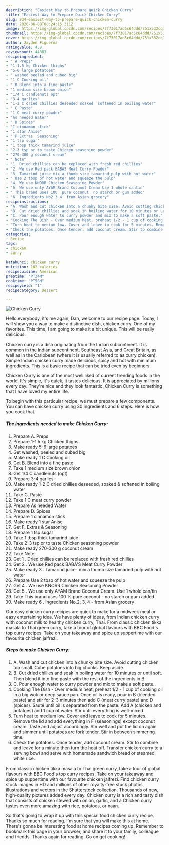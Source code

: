 ```yaml
---
description: "Easiest Way to Prepare Quick Chicken Curry"
title: "Easiest Way to Prepare Quick Chicken Curry"
slug: 834-easiest-way-to-prepare-quick-chicken-curry
date: 2020-06-08T08:24:15.311Z
image: https://img-global.cpcdn.com/recipes/7f73017ad5c64ddd/751x532cq70/chicken-curry-recipe-main-photo.jpg
thumbnail: https://img-global.cpcdn.com/recipes/7f73017ad5c64ddd/751x532cq70/chicken-curry-recipe-main-photo.jpg
cover: https://img-global.cpcdn.com/recipes/7f73017ad5c64ddd/751x532cq70/chicken-curry-recipe-main-photo.jpg
author: Jayden Figueroa
ratingvalue: 4.8
reviewcount: 44883
recipeingredient:
- " A Preps"
- "1-1.5 kg Chicken thighs"
- "5-6 large potatoes"
- " washed peeled and cubed big"
- "1 C Cooking oil"
- " B Blend into a fine paste"
- "1 medium size brown onion"
- "1/4 C candlenuts opt"
- "3-4 garlics"
- "1-2 C dried chillies deseeded soaked  softened in boiling water"
- " C Paste"
- "1 C meat curry powder"
- "As needed Water"
- " D Spices"
- "1 cinnamon stick"
- "1 star Anise"
- " F Extras  Seasoning"
- "1 tsp sugar"
- "1 tbsp thick tamarind juice"
- "2-3 tsp or to taste Chicken seasoning powder"
- "270-300 g coconut cream"
- " Note"
- "1  Dried chillies can be replaced with fresh red chillies"
- "2  We use Red pack BABAS Meat Curry Powder"
- "3  Tamarind juice mix a thumb size tamarind pulp with hot water"
- " Use 2 tbsp of hot water and squeeze the pulp"
- "4  We use KNORR Chicken Seasoning Powder"
- "5  We use only AYAM Brand Coconut Cream Use 1 whole cantin"
- " This brand uses 100  pure coconut  no starch or gum added"
- "6  Ingredients No2 3 4  from Asian grocery"
recipeinstructions:
- "A. Wash and cut chicken into a chunky bite size. Avoid cutting chicken too small. Cube potatoes into big chunks. Keep aside."
- "B. Cut dried chillies and soak in boiling water for 10 minutes or until soft. Then blend it into fine paste with the rest of the ingredients in B."
- "C. Pour enough water to curry powder and mix to make a soft paste."
- "Cooking The Dish - Over medium heat, preheat 1/2 - 1 cup of cooking oil in a big wok or deep sauce pan. Once oil is ready, pour in B (blended paste) and stir for 2-3 minutes then add C (meat curry paste) and D (spices). Sauté until oil is separated from the paste. Add A (chicken and potatoes) and 1 cup of water. Stir until everything is well-mixed."
- "Turn heat to medium low. Cover and leave to cook for 5 minutes. Remove the lid and add everything in F (seasonings) except coconut cream. Taste and adjust accordingly. Stir well and put the lid on again and simmer until potatoes are fork tender. Stir in between simmering time."
- "Check the potatoes. Once tender, add coconut cream. Stir to combine and leave for a minute then turn the heat off. Transfer chicken curry to a serving bowl and serve with homemade sandwich bread or steamed white rice."
categories:
- Recipe
tags:
- chicken
- curry

katakunci: chicken curry 
nutrition: 102 calories
recipecuisine: American
preptime: "PT34M"
cooktime: "PT58M"
recipeyield: "1"
recipecategory: Dessert

---
```



![Chicken Curry](https://img-global.cpcdn.com/recipes/7f73017ad5c64ddd/751x532cq70/chicken-curry-recipe-main-photo.jpg)

Hello everybody, it's me again, Dan, welcome to our recipe page. Today, I will show you a way to make a distinctive dish, chicken curry. One of my favorites. This time, I am going to make it a bit unique. This will be really delicious.

Chicken curry is a dish originating from the Indian subcontinent. It is common in the Indian subcontinent, Southeast Asia, and Great Britain, as well as in the Caribbean (where it is usually referred to as curry chicken). Simple Indian chicken curry made delicious, spicy and hot with minimum ingredients. This is a basic recipe that can be tried even by beginners.

Chicken Curry is one of the most well liked of current trending foods in the world. It's simple, it's quick, it tastes delicious. It is appreciated by millions every day. They're nice and they look fantastic. Chicken Curry is something that I have loved my entire life.


To begin with this particular recipe, we must prepare a few components. You can have chicken curry using 30 ingredients and 6 steps. Here is how you cook that.

<!--inarticleads1-->

##### The ingredients needed to make Chicken Curry:

1. Prepare  A. Preps
1. Prepare 1-1.5 kg Chicken thighs
1. Make ready 5-6 large potatoes
1. Get  washed, peeled and cubed big
1. Make ready 1 C Cooking oil
1. Get  B. Blend into a fine paste
1. Take 1 medium size brown onion
1. Get 1/4 C candlenuts (opt)
1. Prepare 3-4 garlics
1. Make ready 1-2 C dried chillies deseeded, soaked &amp; softened in boiling water
1. Take  C. Paste
1. Take 1 C meat curry powder
1. Prepare As needed Water
1. Prepare  D. Spices
1. Prepare 1 cinnamon stick
1. Make ready 1 star Anise
1. Get  F. Extras &amp; Seasoning
1. Prepare 1 tsp sugar
1. Take 1 tbsp thick tamarind juice
1. Take 2-3 tsp or to taste Chicken seasoning powder
1. Make ready 270-300 g coconut cream
1. Take  Note:
1. Get 1 . Dried chillies can be replaced with fresh red chillies
1. Get 2 . We use Red pack BABA&#39;S Meat Curry Powder
1. Make ready 3 . Tamarind juice- mix a thumb size tamarind pulp with hot water
1. Prepare  Use 2 tbsp of hot water and squeeze the pulp
1. Get 4 . We use KNORR Chicken Seasoning Powder
1. Get 5 . We use only AYAM Brand Coconut Cream. Use 1 whole can/tin
1. Take  This brand uses 100 % pure coconut - no starch or gum added
1. Make ready 6 . Ingredients No.2, 3, 4 - from Asian grocery


Our easy chicken curry recipes are quick to make for a midweek meal or easy entertaining idea. We have plenty of ideas, from Indian chicken curry with coconut milk to healthy chicken curry, Thai. From classic chicken tikka masala to Thai green curry, take a tour of global flavours with BBC Food&#39;s top curry recipes. Take on your takeaway and spice up suppertime with our favourite chicken jalfrezi. 

<!--inarticleads2-->

##### Steps to make Chicken Curry:

1. A. Wash and cut chicken into a chunky bite size. Avoid cutting chicken too small. Cube potatoes into big chunks. Keep aside.
1. B. Cut dried chillies and soak in boiling water for 10 minutes or until soft. Then blend it into fine paste with the rest of the ingredients in B.
1. C. Pour enough water to curry powder and mix to make a soft paste.
1. Cooking The Dish - Over medium heat, preheat 1/2 - 1 cup of cooking oil in a big wok or deep sauce pan. Once oil is ready, pour in B (blended paste) and stir for 2-3 minutes then add C (meat curry paste) and D (spices). Sauté until oil is separated from the paste. Add A (chicken and potatoes) and 1 cup of water. Stir until everything is well-mixed.
1. Turn heat to medium low. Cover and leave to cook for 5 minutes. Remove the lid and add everything in F (seasonings) except coconut cream. Taste and adjust accordingly. Stir well and put the lid on again and simmer until potatoes are fork tender. Stir in between simmering time.
1. Check the potatoes. Once tender, add coconut cream. Stir to combine and leave for a minute then turn the heat off. Transfer chicken curry to a serving bowl and serve with homemade sandwich bread or steamed white rice.


From classic chicken tikka masala to Thai green curry, take a tour of global flavours with BBC Food&#39;s top curry recipes. Take on your takeaway and spice up suppertime with our favourite chicken jalfrezi. Find chicken curry stock images in HD and millions of other royalty-free stock photos, illustrations and vectors in the Shutterstock collection. Thousands of new, high-quality pictures added every day. Chicken curry is a rich and tasty dish that consists of chicken stewed with onion, garlic, and a Chicken curry tastes even more amazing with rice, potatoes, or naan. 

So that's going to wrap it up with this special food chicken curry recipe. Thanks so much for reading. I'm sure that you will make this at home. There's gonna be interesting food at home recipes coming up. Remember to bookmark this page in your browser, and share it to your family, colleague and friends. Thanks again for reading. Go on get cooking!
